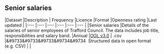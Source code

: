 ## Senior salaries

|Dataset |Description | Frequency |Licence |Format |Openness rating |Last updated |
|:--- |:--- |:--- |:--- |:--- |:--- |
|Senior salaries |Details of the salaries of senior employees of Trafford Council. The data includes job title, responsibilities and salary band. |Annual |[OGL v3.0](http://www.nationalarchives.gov.uk/doc/open-government-licence/version/3/) | .csv |&#9733&#9733&#9733&#9734&#9734&nbsp; Structured data in open format (e.g. CSV) | |

